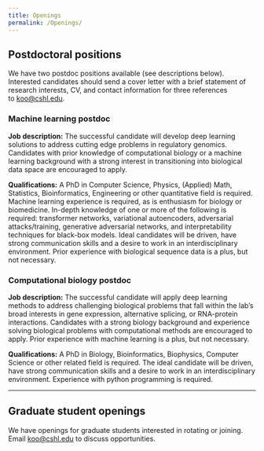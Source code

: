 ```yaml
---
title: Openings
permalink: /Openings/
---
```

## Postdoctoral positions

We have two postdoc positions available (see descriptions below). Interested candidates should send a cover letter with a brief statement of research interests, CV, and contact information for three references to koo@cshl.edu. 


### Machine learning postdoc 

<b>Job description:</b> The successful candidate will develop deep learning solutions to address cutting edge problems in regulatory genomics. Candidates with prior knowledge of computational biology or a machine learning background with a strong interest in transitioning into biological data space are encouraged to apply.  


<b>Qualifications:</b> A PhD in Computer Science, Physics, (Applied) Math, Statistics, Bioinformatics, Engineering or other quantitative field is required. Machine learning experience is required, as is enthusiasm for biology or biomedicine. In-depth knowledge of one or more of the following is required: transformer networks, variational autoencoders, adversarial attacks/training, generative adversarial networks, and interpretability techniques for black-box models. Ideal candidates will be driven, have strong communication skills and a desire to work in an interdisciplinary environment. Prior experience with biological sequence data is a plus, but not necessary.


### Computational biology postdoc


<b>Job description:</b> The successful candidate will apply deep learning methods to address challenging biological problems that fall within the lab’s broad interests in gene expression, alternative splicing, or RNA-protein interactions. Candidates with a strong biology background and experience solving biological problems with computational methods are encouraged to apply. Prior experience with machine learning is a plus, but not necessary. 

<b>Qualifications:</b> A PhD in Biology, Bioinformatics, Biophysics, Computer Science or other related field is required. The ideal candidate will be driven, have strong communication skills and a desire to work in an interdisciplinary environment. Experience with python programming is required.
<br>

<hr>


## Graduate student openings

We have openings for graduate students interested in rotating or joining. Email koo@cshl.edu to discuss opportunities.

<br>
<br>
<br>
<br>
<br>
<br>


